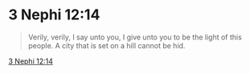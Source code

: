 # 3 Nephi 12:14

> Verily, verily, I say unto you, I give unto you to be the light of this people. A city that is set on a hill cannot be hid.

[3 Nephi 12:14](https://www.churchofjesuschrist.org/study/scriptures/bofm/3-ne/12?lang=eng&id=p14#p14)


